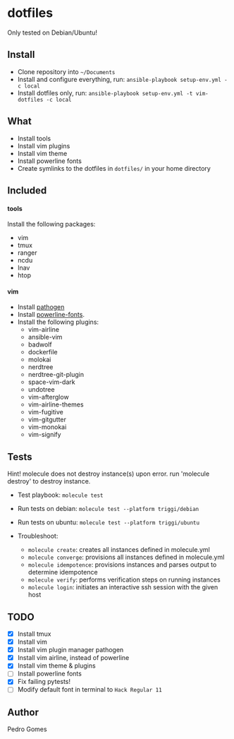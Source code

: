 dotfiles
========

Only tested on Debian/Ubuntu!

## Install

- Clone repository into `~/Documents`
- Install and configure everything, run: `ansible-playbook setup-env.yml -c local`
- Install dotfiles only, run: `ansible-playbook setup-env.yml -t vim-dotfiles -c local`

## What

- Install tools
- Install vim plugins
- Install vim theme
- Install powerline fonts
- Create symlinks to the dotfiles in `dotfiles/` in your home directory

## Included
#### tools

Install the following packages:
- vim
- tmux
- ranger
- ncdu
- lnav
- htop

#### vim

- Install [pathogen](https://github.com/tpope/vim-pathogen)
- Install [powerline-fonts](https://github.com/powerline/fonts).
- Install the following plugins:
  - vim-airline
  - ansible-vim
  - badwolf
  - dockerfile
  - molokai
  - nerdtree
  - nerdtree-git-plugin
  - space-vim-dark
  - undotree
  - vim-afterglow
  - vim-airline-themes
  - vim-fugitive
  - vim-gitgutter
  - vim-monokai
  - vim-signify

## Tests

Hint! molecule does not destroy instance(s) upon error. run 'molecule destroy' to destroy instance.

- Test playbook: `molecule test`
- Run tests on debian: `molecule test --platform triggi/debian`
- Run tests on ubuntu: `molecule test --platform triggi/ubuntu`

- Troubleshoot: 
  - `molecule create`: creates all instances defined in molecule.yml
  - `molecule converge`: provisions all instances defined in molecule.yml 
  - `molecule idempotence`: provisions instances and parses output to determine idempotence 
  - `molecule verify`: performs verification steps on running instances
  - `molecule login`: initiates an interactive ssh session with the given host

## TODO

- [x] Install tmux
- [x] Install vim
- [x] Install vim plugin manager pathogen
- [x] Install vim airline, instead of powerline
- [x] Install vim theme & plugins
- [ ] Install powerline fonts
- [x] Fix failing pytests!
- [ ] Modify default font in terminal to `Hack Regular 11`

## Author

Pedro Gomes
